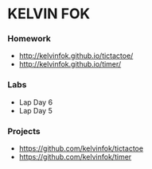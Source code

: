 # KELVIN FOK

### Homework
* http://kelvinfok.github.io/tictactoe/
* http://kelvinfok.github.io/timer/

### Labs
* Lap Day 6
* Lap Day 5

### Projects
* https://github.com/kelvinfok/tictactoe
* https://github.com/kelvinfok/timer
